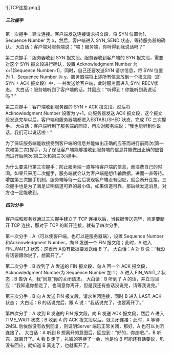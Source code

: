 
![[TCP连接.png]]


##### 三次握手

第一次握手：建立连接。客户端发送连接请求报文段，将 SYN 位置为1，Sequence Number 为 x，然后，客户端进入 SYN_SEND 状态，等待服务器的确认。
大白话：客户端对服务端说：“喂！服务端，你听得到我说话吗？”

第二次握手：服务器收到 SYN 报文段。服务器收到客户端的 SYN 报文段，需要对这个 SYN 报文段进行确认，设置 Acknowledgment Number 为 x+1(Sequence Number+1)，同时，自己还要发送SYN 请求信息，将 SYN 位置为 1，Sequence Number 为 y。服务器端将上述所有信息放到一个报文段（即 SYN + ACK 报文段）中，一并发送给客户端，此时服务器进入 SYN_RECV状态。
大白话：服务端听到了客户端的话，并回应：“听得到！你能听到我说话吗？”

第三次握手：客户端收到服务器的 SYN + ACK 报文段。然后将 Acknowledgment Number 设置为 y+1，向服务器发送 ACK 报文段，这个报文段发送完毕以后，客户端和服务器端都进入ESTABLISHED 状态，完成 TC 三次握手。
大白话：客户端听到了服务端的回应，再次对服务端说：“我也能听到你说话，我们可以说话啦！”

为了保证服务端能收接受到客户端的信息并能做出正确的应答而进行前两次(第一次和第二次)握手，为了保证客户端能够接收到服务端的信息并能做出正确的应答而进行后两次(第二次和第三次)握手。

为什么要进行第三次握手：防止服务端一直等待客户端的信息，而浪费自己的时间。如果只采用二次握手，服务端就会认为客户端是想传输数据，进而一直等待。增加第三次握手机制，服务端等待一会后发现客户端没有回应，就会断开连接。三次握手也是为了满足证明信道可靠的最小值，如果信道可靠，那后续发送消息，对方也一定能收到。


##### 四次分手

客户端和服务器通过三次握手建立了 TCP 连接以后，当数据传送完毕，肯定要断开 TCP 连接，那对于 TCP 的断开连接，就有了四次分手。

第一次分手：A（可以使客户端，也可以是服务器端），设置 Sequence Number 和Acknowledgment Number，向 B 发送一个 FIN 报文段；此时，A 进入 FIN_WAIT_1 状态；这表示 A没有数据要发送给 B 了。
大白话：A 对 B 说：“我没有话要跟你说了，想离开了。”

第二次分手：B 收到了 A 发送的 FIN 报文段，向 A 回一个 ACK 报文段，Acknowledgment Number为 Sequence Number 加 1； A 进入 FIN_WAIT_2 状态；B 告诉 A，我“同意”你的关闭请求。
大白话：B 听到了 A 的话，并立马回应：“我知道你想走了，也同意你离开，但是我还有些话没说完，请等我说完。”

第三次分手：B 向 A 发送 FIN 报文段，请求关闭连接，同时 B 进入 LAST_ACK 状态；
大白话：B 的话说完后，跟 A 说：“我话说完了，也要离开了。”

第四次分手：A 收到 B 发送的 FIN 报文段，向 B 发送 ACK 报文段，然后 A 进入 TIME_WAIT 状态；B 收到 A 的 ACK 报文段以后，就关闭连接；此时，A 等待 2MSL 后依然没有收到回复，则证明Server 端已正常关闭，那好，A 也可以关闭连接了。
大白话：A 听到 B 想离开的意图后，回应到：“好的，你走吧。”，B 听完，就离开了。A 看 B 走了，礼貌的等待了一会，也是怕 B 可能还有话要说，见没有回应，就知道 B 真走了，也就离开了。